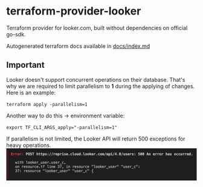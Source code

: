 # terraform-provider-looker

Terraform provider for looker.com, built without dependencies on official go-sdk.

Autogenerated terraform docs available in [docs/index.md](docs/index.md)

## Important
Looker doesn't support concurrent operations on their database. That's why we are required to limit parallelism to <b>1</b> during the applying of changes.
Here is an example:
```
terraform apply -parallelism=1
```
Another way to do this -> environment variable:
```
export TF_CLI_ARGS_apply="-parallelism=1"
```
If parallelism is not limited, the Looker API will return 500 exceptions for heavy operations. <br>
<img src="./media/500-error.png" alt="drawing" width="600"/>